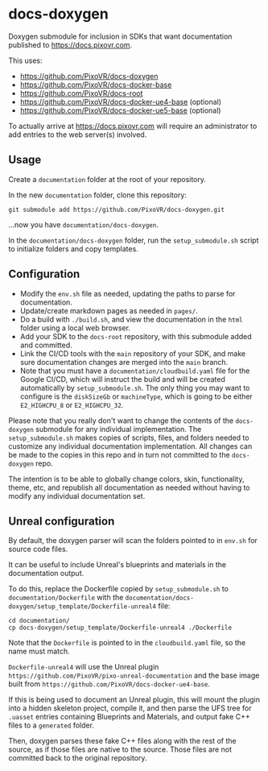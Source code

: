 # docs-doxygen 

Doxygen submodule for inclusion in SDKs that want documentation published to https://docs.pixovr.com.

This uses:
 - https://github.com/PixoVR/docs-doxygen
 - https://github.com/PixoVR/docs-docker-base
 - https://github.com/PixoVR/docs-root
 - https://github.com/PixoVR/docs-docker-ue4-base (optional)
 - https://github.com/PixoVR/docs-docker-ue5-base (optional)

To actually arrive at https://docs.pixovr.com will require an administrator to add entries to the web server(s) involved.

## Usage

Create a `documentation` folder at the root of your repository.

In the new `documentation` folder, clone this repository:

`git submodule add https://github.com/PixoVR/docs-doxygen.git`

...now you have `documentation/docs-doxygen`.

In the `documentation/docs-doxygen` folder, run the `setup_submodule.sh` script to initialize folders and copy templates.

## Configuration

 - Modify the `env.sh` file as needed, updating the paths to parse for documentation.
 - Update/create markdown pages as needed in `pages/`.
 - Do a build with `./build.sh`, and view the documentation in the `html` folder using a local web browser.
 - Add your SDK to the `docs-root` repository, with this submodule added and committed.
 - Link the CI/CD tools with the `main` repository of your SDK, and make sure documentation changes are merged into the `main` branch.
 - Note that you must have a `documentation/cloudbuild.yaml` file for the Google CI/CD, which will instruct the build and will be created automatically by `setup_submodule.sh`.  The only thing you may want to configure is the `diskSizeGb`  or `machineType`, which is going to be either `E2_HIGHCPU_8` or `E2_HIGHCPU_32`.

Please note that you really don't want to change the contents of the `docs-doxygen` submodule for any individual implementation.  The `setup_submodule.sh` makes copies of scripts, files, and folders needed to customize any individual documentation implementation.  All changes can be made to the copies in this repo and in turn not committed to the `docs-doxygen` repo.

The intention is to be able to globally change colors, skin, functionality, theme, etc, and republish all documentation as needed without having to modify any individual documentation set.

## Unreal configuration

By default, the doxygen parser will scan the folders pointed to in `env.sh` for source code files.

It can be useful to include Unreal's blueprints and materials in the documentation output.

To do this, replace the Dockerfile copied by `setup_submodule.sh` to `documentation/Dockerfile` with the `documentation/docs-doxygen/setup_template/Dockerfile-unreal4` file:

```
cd documentation/
cp docs-doxygen/setup_template/Dockerfile-unreal4 ./Dockerfile
```

Note that the `Dockerfile` is pointed to in the `cloudbuild.yaml` file, so the name must match.

`Dockerfile-unreal4` will use the Unreal plugin `https://github.com/PixoVR/pixo-unreal-documentation` and the base image built from `https://github.com/PixoVR/docs-docker-ue4-base`.

If this is being used to document an Unreal plugin, this will mount the plugin into a hidden skeleton project, compile it, and then parse the UFS tree for `.uasset` entries containing Blueprints and Materials, and output fake C++ files to a `generated` folder.

Then, doxygen parses these fake C++ files along with the rest of the source, as if those files are native to the source.  Those files are not committed back to the original repository.


